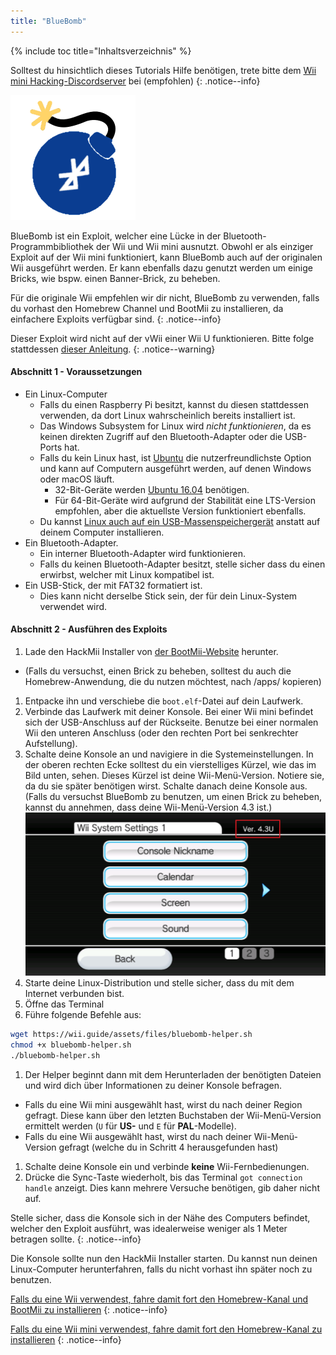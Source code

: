 ```yaml
---
title: "BlueBomb"
---
```


{% include toc title="Inhaltsverzeichnis" %}

Solltest du hinsichtlich dieses Tutorials Hilfe benötigen, trete bitte dem [Wii mini Hacking-Discordserver](https://discord.gg/6ryxnkS) bei (empfohlen)
{: .notice--info}

![BlueBomb](/images/bluebomb.png)

BlueBomb ist ein Exploit, welcher eine Lücke in der Bluetooth-Programmbibliothek der Wii und Wii mini ausnutzt. Obwohl er als einziger Exploit auf der Wii mini funktioniert, kann BlueBomb auch auf der originalen Wii ausgeführt werden. Er kann ebenfalls dazu genutzt werden um einige Bricks, wie bspw. einen Banner-Brick, zu beheben.

Für die originale Wii empfehlen wir dir nicht, BlueBomb zu verwenden, falls du vorhast den Homebrew Channel und BootMii zu installieren, da einfachere Exploits verfügbar sind.
{: .notice--info}

Dieser Exploit wird nicht auf der vWii einer Wii U funktionieren. Bitte folge stattdessen [dieser Anleitung](https://wiiuguide.xyz/#/vwii-modding).
{: .notice--warning}

#### Abschnitt 1 - Voraussetzungen
- Ein Linux-Computer
  - Falls du einen Raspberry Pi besitzt, kannst du diesen stattdessen verwenden, da dort Linux wahrscheinlich bereits installiert ist.
  - Das Windows Subsystem for Linux wird *nicht funktionieren*, da es keinen direkten Zugriff auf den Bluetooth-Adapter oder die USB-Ports hat.
  - Falls du kein Linux hast, ist [Ubuntu](https://ubuntu.com/download/desktop) die nutzerfreundlichste Option und kann auf Computern ausgeführt werden, auf denen Windows oder macOS läuft.
    - 32-Bit-Geräte werden [Ubuntu 16.04](http://releases.ubuntu.com/16.04/) benötigen.
    - Für 64-Bit-Geräte wird aufgrund der Stabilität eine LTS-Version empfohlen, aber die aktuellste Version funktioniert ebenfalls.
  - Du kannst [Linux auch auf ein USB-Massenspeichergerät](https://ubuntu.com/tutorials/tutorial-create-a-usb-stick-on-windows#1-overview) anstatt auf deinem Computer installieren.
- Ein Bluetooth-Adapter.
  - Ein interner Bluetooth-Adapter wird funktionieren.
  - Falls du keinen Bluetooth-Adapter besitzt, stelle sicher dass du einen erwirbst, welcher mit Linux kompatibel ist.
- Ein USB-Stick, der mit FAT32 formatiert ist.
  - Dies kann nicht derselbe Stick sein, der für dein Linux-System verwendet wird.

#### Abschnitt 2 - Ausführen des Exploits
1. Lade den HackMii Installer von [der BootMii-Website](https://bootmii.org/download/) herunter.
- (Falls du versuchst, einen Brick zu beheben, solltest du auch die Homebrew-Anwendung, die du nutzen möchtest, nach /apps/ kopieren)
1. Entpacke ihn und verschiebe die `boot.elf`-Datei auf dein Laufwerk.
1. Verbinde das Laufwerk mit deiner Konsole. Bei einer Wii mini befindet sich der USB-Anschluss auf der Rückseite. Benutze bei einer normalen Wii den unteren Anschluss (oder den rechten Port bei senkrechter Aufstellung).
1. Schalte deine Konsole an und navigiere in die Systemeinstellungen. In der oberen rechten Ecke solltest du ein vierstelliges Kürzel, wie das im Bild unten, sehen. Dieses Kürzel ist deine Wii-Menü-Version. Notiere sie, da du sie später benötigen wirst. Schalte danach deine Konsole aus. (Falls du versuchst BlueBomb zu benutzen, um einen Brick zu beheben, kannst du annehmen, dass deine Wii-Menü-Version 4.3 ist.) ![SystemMenuVersion](/images/Wii/SystemMenuVersion.png)
1. Starte deine Linux-Distribution und stelle sicher, dass du mit dem Internet verbunden bist.
1. Öffne das Terminal
1. Führe folgende Befehle aus:
```bash
wget https://wii.guide/assets/files/bluebomb-helper.sh
chmod +x bluebomb-helper.sh
./bluebomb-helper.sh
```
1. Der Helper beginnt dann mit dem Herunterladen der benötigten Dateien und wird dich über Informationen zu deiner Konsole befragen.
  - Falls du eine Wii mini ausgewählt hast, wirst du nach deiner Region gefragt. Diese kann über den letzten Buchstaben der Wii-Menü-Version ermittelt werden (`U` für **US-** und `E` für **PAL**-Modelle).
  - Falls du eine Wii ausgewählt hast, wirst du nach deiner Wii-Menü-Version gefragt (welche du in Schritt 4 herausgefunden hast)
1. Schalte deine Konsole ein und verbinde **keine** Wii-Fernbedienungen.
1. Drücke die Sync-Taste wiederholt, bis das Terminal `got connection handle` anzeigt. Dies kann mehrere Versuche benötigen, gib daher nicht auf.

Stelle sicher, dass die Konsole sich in der Nähe des Computers befindet, welcher den Exploit ausführt, was idealerweise weniger als 1 Meter betragen sollte.
{: .notice--info}

Die Konsole sollte nun den HackMii Installer starten. Du kannst nun deinen Linux-Computer herunterfahren, falls du nicht vorhast ihn später noch zu benutzen.

[Falls du eine Wii verwendest, fahre damit fort den Homebrew-Kanal und BootMii zu installieren](hbc)
{: .notice--info}

[Falls du eine Wii mini verwendest, fahre damit fort den Homebrew-Kanal zu installieren](hbc-mini)
{: .notice--info}
